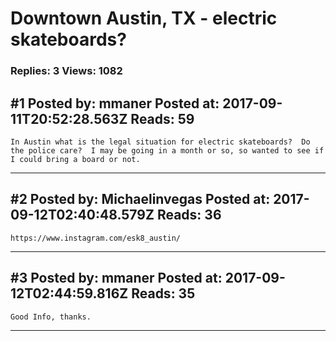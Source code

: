 # Downtown Austin, TX - electric skateboards?

### Replies: 3 Views: 1082

## \#1 Posted by: mmaner Posted at: 2017-09-11T20:52:28.563Z Reads: 59

```
In Austin what is the legal situation for electric skateboards?  Do the police care?  I may be going in a month or so, so wanted to see if I could bring a board or not.
```

---
## \#2 Posted by: Michaelinvegas Posted at: 2017-09-12T02:40:48.579Z Reads: 36

```
https://www.instagram.com/esk8_austin/
```

---
## \#3 Posted by: mmaner Posted at: 2017-09-12T02:44:59.816Z Reads: 35

```
Good Info, thanks.
```

---
